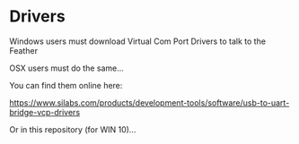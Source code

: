 # Drivers

Windows users must download Virtual Com Port Drivers to talk to the Feather

OSX users must do the same...

You can find them online here:

https://www.silabs.com/products/development-tools/software/usb-to-uart-bridge-vcp-drivers

Or in this repository (for WIN 10)...
